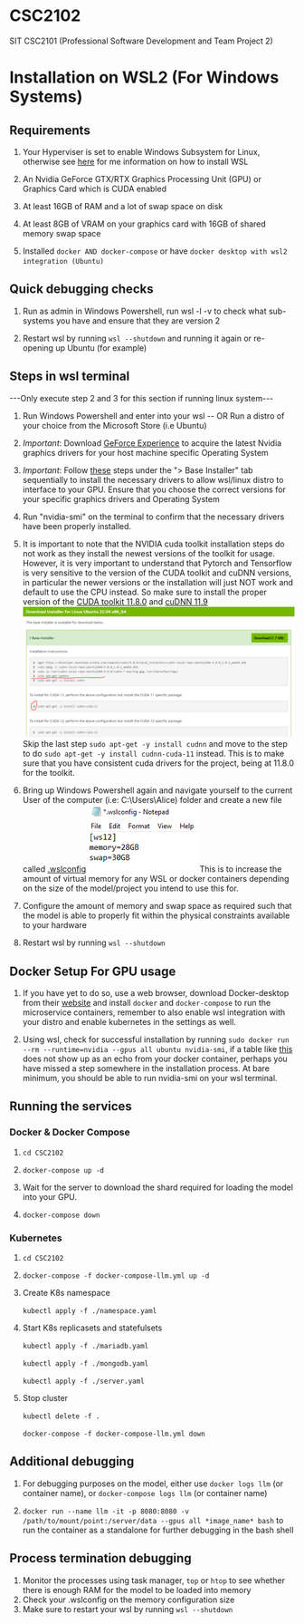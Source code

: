 # CSC2102
SIT CSC2101 (Professional Software Development and Team Project 2)

# Installation on WSL2 (For Windows Systems)

## Requirements
1. Your Hyperviser is set to enable Windows Subsystem for Linux, otherwise see [here](https://learn.microsoft.com/en-us/windows/wsl/install) for me information on how to install WSL

2. An Nvidia GeForce GTX/RTX Graphics Processing Unit (GPU) or Graphics Card which is CUDA enabled

3. At least 16GB of RAM and a lot of swap space on disk

4. At least 8GB of VRAM on your graphics card with 16GB of shared memory swap space

5. Installed ```docker AND docker-compose``` or have ```docker desktop with wsl2 integration (Ubuntu)```

## Quick debugging checks
1. Run as admin in Windows Powershell, run wsl -l -v to check what sub-systems you have and ensure that they are version 2

2. Restart wsl by running ```wsl --shutdown``` and running it again or re-opening up Ubuntu (for example)


## Steps in wsl terminal
---Only execute step 2 and 3 for this section if running linux system---
1. Run Windows Powershell and enter into your wsl -- OR Run a distro of your choice from the Microsoft Store (i.e Ubuntu)

2. *Important*: Download [GeForce Experience](https://www.nvidia.com/en-sg/geforce/geforce-experience/download/) to acquire the latest Nvidia graphics drivers for your host machine specific Operating System

3. *Important*: Follow [these](https://developer.nvidia.com/cuda-downloads?target_os=Linux&target_arch=x86_64&Distribution=WSL-Ubuntu&target_version=2.0&target_type=deb_local) steps under the "> Base Installer" tab sequentially to install the necessary drivers to allow wsl/linux distro to interface to your GPU. Ensure that you choose the correct versions for your specific graphics drivers and Operating System

4. Run "nvidia-smi" on the terminal to confirm that the necessary drivers have been properly installed.

5. It is important to note that the NVIDIA cuda toolkit installation steps do not work as they install the newest versions of the toolkit for usage. However, it is very important to understand that Pytorch and Tensorflow is very sensitive to the version of the CUDA toolkit and cuDNN versions, in particular the newer versions or the installation will just NOT work and default to use the CPU instead. So make sure to install the proper version of the [CUDA toolkit 11.8.0](https://developer.nvidia.com/cuda-11-8-0-download-archive?target_os=Linux&target_arch=x86_64&Distribution=WSL-Ubuntu&target_version=2.0&target_type=deb_local) and [cuDNN 11.9](https://developer.nvidia.com/cudnn)
![cuDNN installation](images/cudnn.png)
Skip the last step `sudo apt-get -y install cudnn` and move to the step to do `sudo apt-get -y install cudnn-cuda-11` instead. This is to make sure that you have consistent cuda drivers for the project, being at 11.8.0 for the toolkit.

6. Bring up Windows Powershell again and navigate yourself to the current User of the computer (i.e: C:\Users\Alice) folder and create a new file called [.wslconfig](./images/wslconfig_file.PNG)
![wslconfig](images/wslconfig_file.PNG)
This is to increase the amount of virtual memory for any WSL or docker containers depending on the size of the model/project you intend to use this for.

7. Configure the amount of memory and swap space as required such that the model is able to properly fit within the physical constraints available to your hardware

8. Restart wsl by running ```wsl --shutdown```

## Docker Setup For GPU usage

1. If you have yet to do so, use a web browser, download Docker-desktop from their [website](https://www.docker.com/products/docker-desktop/) and install ```docker``` and ```docker-compose``` to run the microservice containers, remember to also enable wsl integration with your distro and enable kubernetes in the settings as well.

2. Using wsl, check for successful installation by running ```sudo docker run --rm --runtime=nvidia --gpus all ubuntu nvidia-smi```, if a table like [this](./images/nvidiasmi.png) does not show up as an echo from your docker container, perhaps you have missed a step somewhere in the installation process. At bare minimum, you should be able to run nvidia-smi on your wsl terminal.

## Running the services

### Docker & Docker Compose
1. `cd CSC2102`

2. `docker-compose up -d`

3. Wait for the server to download the shard required for loading the model into your GPU.

4. `docker-compose down`

### Kubernetes
1. `cd CSC2102`

2. `docker-compose -f docker-compose-llm.yml up -d`

3. Create K8s namespace

    `kubectl apply -f ./namespace.yaml`

4. Start K8s replicasets and statefulsets

    `kubectl apply -f ./mariadb.yaml`

    `kubectl apply -f ./mongodb.yaml`

    `kubectl apply -f ./server.yaml`

5. Stop cluster

    `kubectl delete -f .`

    `docker-compose -f docker-compose-llm.yml down`

## Additional debugging
1. For debugging purposes on the model, either use ```docker logs llm``` (or container name), or ```docker-compose logs llm``` (or container name)

2. ```docker run --name llm -it -p 8080:8080 -v /path/to/mount/point:/server/data --gpus all *image_name* bash``` to run the container as a standalone for further debugging in the bash shell

## Process termination debugging
1. Monitor the processes using task manager, ```top``` or ```htop```  to see whether there is enough RAM for the model to be loaded into memory
2. Check your .wslconfig on the memory configuration size
3. Make sure to restart your wsl by running ```wsl --shutdown```

